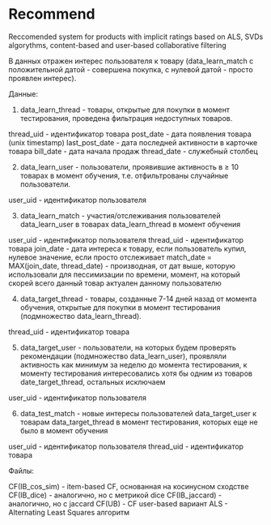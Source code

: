 # Recommend
Reccomended system for products with implicit ratings based on ALS, SVDs algorythms, content-based and user-based collaborative filtering

В данных отражен интерес пользователя к товару (data_learn_match с положительной датой - совершена покупка, с нулевой датой - просто проявлен интерес). 

Данные:

1. data_learn_thread - товары, открытые для покупки в момент тестирования, проведена фильтрация недоступных товаров.

thread_uid - идентификатор товара
post_date - дата появления товара (unix timestamp)
last_post_date - дата последней активности в карточке товара
bill_date - дата начала продаж
thread_date - служебный столбец

2. data_learn_user - пользователи, проявившие активность в ≥ 10 товарах в момент обучения, т.е. отфильтрованы случайные пользователи.

user_uid - идентификатор пользователя

3. data_learn_match - участия/отслеживания пользователей data_learn_user в товарах data_learn_thread в момент обучения

user_uid - идентификатор пользователя
thread_uid - идентификатор товара
join_date - дата интереса к товару, если пользователь купил, нулевое значение, если просто отслеживает
match_date = MAX(join_date, thread_date) - производная, от дат выше, которую использовали для пессимизации по времени, момент, на который скорей всего данный товар актуален данному пользователю

4. data_target_thread - товары, созданные 7-14 дней назад от момента обучения, открытые для покупки в момент тестирования (подмножество data_learn_thread).

thread_uid - идентификатор товара

5. data_target_user - пользователи, на которых будем проверять рекомендации (подмножество data_learn_user), проявляли активность как минимум за неделю до момента тестирования, к моменту тестирования интересовались хотя бы одним из товаров date_target_thread, остальных исключаем

user_uid - идентификатор пользователя

6. data_test_match - новые интересы пользователей data_target_user к товарам data_target_thread в момент тестирования, которых еще не было в момент обучения

user_uid - идентификатор пользователя
thread_uid - идентификатор товара

Файлы:

CF(IB_cos_sim) - item-based CF, основанная на косинусном сходстве
CF(IB_dice) - аналогично, но с метрикой dice
CF(IB_jaccard) - аналогично, но с jaccard
CF(UB) - CF user-based вариант
ALS - Alternating Least Squares алгоритм
